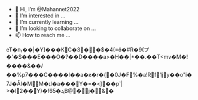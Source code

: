 - 👋 Hi, I’m @Mahannet2022
- 👀 I’m interested in ...
- 🌱 I’m currently learning ...
- 💞️ I’m looking to collaborate on ...
- 📫 How to reach me ...

<!---
Mahannet2022/Mahannet2022 is a ✨ special ✨ repository because its `README.md` (this file) appears on your GitHub profile.
You can click the Preview link to take a look at your changes.
--->
eT�ҧ��|�Y]���KC�3��$�4(=ӫ�#R�9(プ�'�S���E���O�?��D����a>�H��|*��.��T<mv�M�!����&��/��%p7���C����I��a�ԟ�r�{�0J�F%�a!Rf1jy��o"i�7J�ÅI�MM�ʇI�a���Y�=�<]��p`|�l2��Y)�f6ܓ�5B@�j�&�

